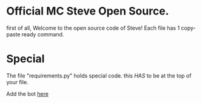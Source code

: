 # Official MC Steve Open Source.

first of all,
Welcome to the open source code of Steve!
Each file has 1 copy-paste ready command.

# Special

The file "requirements.py" holds special code. this *HAS* to be at the top of your file.

Add the bot [here](https://discord.com/api/oauth2/authorize?client_id=777477540650024960&permissions=8&scope=bot)

